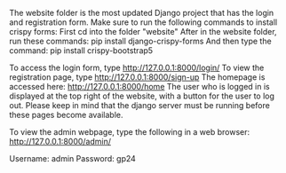 The website folder is the most updated Django project that has the login and registration form.
Make sure to run the following commands to install crispy forms: First cd into the folder "website" After in the website folder, run these commands: pip install django-crispy-forms
And then type the command: pip install crispy-bootstrap5

To access the login form, type http://127.0.0.1:8000/login/
To view the registration page, type http://127.0.0.1:8000/sign-up
The homepage is accessed here: http://127.0.0.1:8000/home
The user who is logged in is displayed at the top right of the website, with a button for the user to log out.
Please keep in mind that the django server must be running before these pages become available.


To view the admin webpage, type the following in a web browser: http://127.0.0.1:8000/admin/

Username: admin
Password: gp24

